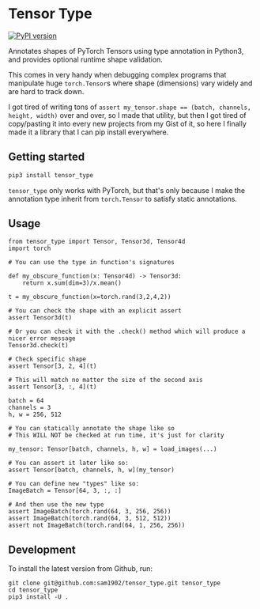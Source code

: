 # Tensor Type
[![PyPI version](https://badge.fury.io/py/tensor-type.svg)](https://badge.fury.io/py/tensor-type)

Annotates shapes of PyTorch Tensors using type annotation in Python3, and provides optional runtime shape validation.

This comes in very handy when debugging complex programs that manipulate huge `torch.Tensor`s where shape (dimensions) vary widely and are hard to track down.

I got tired of writing tons of `assert my_tensor.shape == (batch, channels, height, width)` over and over, so I made that utility, but then
I got tired of copy/pasting it into every new projects from my Gist of it, so here I finally made it a library that I can pip install everywhere.

## Getting started

```sh
pip3 install tensor_type
```

`tensor_type` only works with PyTorch, but that's only because I make the annotation type inherit from `torch.Tensor` to satisfy static annotations.


## Usage
```python3
from tensor_type import Tensor, Tensor3d, Tensor4d
import torch

# You can use the type in function's signatures

def my_obscure_function(x: Tensor4d) -> Tensor3d:
    return x.sum(dim=3)/x.mean()

t = my_obscure_function(x=torch.rand(3,2,4,2))

# You can check the shape with an explicit assert
assert Tensor3d(t)

# Or you can check it with the .check() method which will produce a nicer error message
Tensor3d.check(t)

# Check specific shape
assert Tensor[3, 2, 4](t)

# This will match no matter the size of the second axis
assert Tensor[3, :, 4](t)

batch = 64
channels = 3
h, w = 256, 512

# You can statically annotate the shape like so
# This WILL NOT be checked at run time, it's just for clarity

my_tensor: Tensor[batch, channels, h, w] = load_images(...)

# You can assert it later like so:
assert Tensor[batch, channels, h, w](my_tensor)

# You can define new "types" like so:
ImageBatch = Tensor[64, 3, :, :]

# And then use the new type
assert ImageBatch(torch.rand(64, 3, 256, 256))
assert ImageBatch(torch.rand(64, 3, 512, 512))
assert not ImageBatch(torch.rand(64, 1, 256, 256))
```

## Development

To install the latest version from Github, run:

```
git clone git@github.com:sam1902/tensor_type.git tensor_type
cd tensor_type
pip3 install -U .
```
